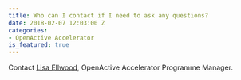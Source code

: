 ```yaml
---
title: Who can I contact if I need to ask any questions?
date: 2018-02-07 12:03:00 Z
categories:
- OpenActive Accelerator
is_featured: true
---
```


Contact [Lisa Ellwood](mailto:lisa.ellwood@theodi.org), OpenActive Accelerator Programme Manager. 